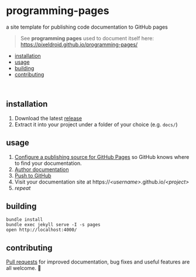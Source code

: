 # programming-pages

a site template for publishing code documentation to GitHub pages

> See **programming pages** used to document itself here: https://pixeldroid.github.io/programming-pages/

- [installation](#installation)
- [usage](#usage)
- [building](#building)
- [contributing](#contributing)

<br/>

## installation

1. Download the latest [release][releases]
1. Extract it into your project under a folder of your choice (e.g. `docs/`)


## usage

1. [Configure a publishing source for GitHub Pages][ghpages-howto] so GitHub knows where to find your documentation.
1. [Author documentation][author-documentation]
1. [Push to GitHub][push-to-github]
1. Visit your documentation site at https://_&lt;username&gt;_.github.io/_&lt;project&gt;_
1. _repeat_


## building

```console
bundle install
bundle exec jekyll serve -I -s pages
open http://localhost:4000/
```


## contributing

[Pull requests][pull-requests] for improved documentation, bug fixes and useful features are all welcome. :gift_heart:



[ghpages-howto]: https://help.github.com/articles/configuring-a-publishing-source-for-github-pages/ "How to Configure a publishing source for GitHub Pages"
[pull-requests]: https://github.com/pixeldroid/programming-pages/pulls "Pull requests for the Programming Pages template project"
[push-to-github]: https://help.github.com/articles/pushing-to-a-remote/ "Pushing to a remote"
[releases]: https://github.com/pixeldroid/programming-pages/releases "Packaged releases of the Programming Pages template"
[author-documentation]: https://pixeldroid.github.io/programming-pages/guides/Authoring-Documentation/#/guides/ "Authoring documentation using the programming pages site template"
